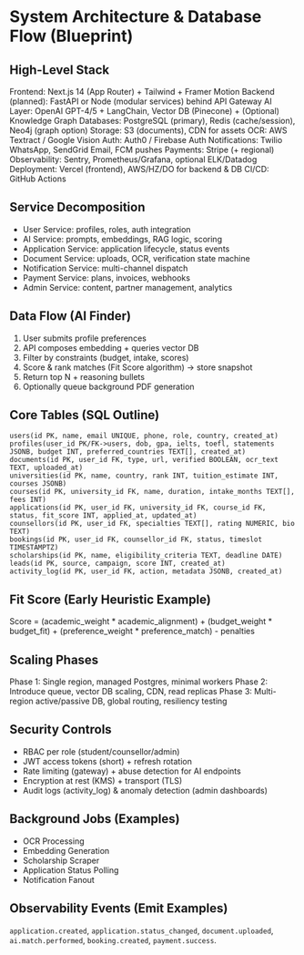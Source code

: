 # System Architecture & Database Flow (Blueprint)

## High-Level Stack
Frontend: Next.js 14 (App Router) + Tailwind + Framer Motion
Backend (planned): FastAPI or Node (modular services) behind API Gateway
AI Layer: OpenAI GPT-4/5 + LangChain, Vector DB (Pinecone) + (Optional) Knowledge Graph
Databases: PostgreSQL (primary), Redis (cache/session), Neo4j (graph option)
Storage: S3 (documents), CDN for assets
OCR: AWS Textract / Google Vision
Auth: Auth0 / Firebase Auth
Notifications: Twilio WhatsApp, SendGrid Email, FCM pushes
Payments: Stripe (+ regional)
Observability: Sentry, Prometheus/Grafana, optional ELK/Datadog
Deployment: Vercel (frontend), AWS/HZ/DO for backend & DB
CI/CD: GitHub Actions

## Service Decomposition
- User Service: profiles, roles, auth integration
- AI Service: prompts, embeddings, RAG logic, scoring
- Application Service: application lifecycle, status events
- Document Service: uploads, OCR, verification state machine
- Notification Service: multi-channel dispatch
- Payment Service: plans, invoices, webhooks
- Admin Service: content, partner management, analytics

## Data Flow (AI Finder)
1. User submits profile preferences
2. API composes embedding + queries vector DB
3. Filter by constraints (budget, intake, scores)
4. Score & rank matches (Fit Score algorithm) -> store snapshot
5. Return top N + reasoning bullets
6. Optionally queue background PDF generation

## Core Tables (SQL Outline)
```
users(id PK, name, email UNIQUE, phone, role, country, created_at)
profiles(user_id PK/FK->users, dob, gpa, ielts, toefl, statements JSONB, budget INT, preferred_countries TEXT[], created_at)
documents(id PK, user_id FK, type, url, verified BOOLEAN, ocr_text TEXT, uploaded_at)
universities(id PK, name, country, rank INT, tuition_estimate INT, courses JSONB)
courses(id PK, university_id FK, name, duration, intake_months TEXT[], fees INT)
applications(id PK, user_id FK, university_id FK, course_id FK, status, fit_score INT, applied_at, updated_at)
counsellors(id PK, user_id FK, specialties TEXT[], rating NUMERIC, bio TEXT)
bookings(id PK, user_id FK, counsellor_id FK, status, timeslot TIMESTAMPTZ)
scholarships(id PK, name, eligibility_criteria TEXT, deadline DATE)
leads(id PK, source, campaign, score INT, created_at)
activity_log(id PK, user_id FK, action, metadata JSONB, created_at)
```

## Fit Score (Early Heuristic Example)
Score = (academic_weight * academic_alignment) + (budget_weight * budget_fit) + (preference_weight * preference_match) - penalties

## Scaling Phases
Phase 1: Single region, managed Postgres, minimal workers
Phase 2: Introduce queue, vector DB scaling, CDN, read replicas
Phase 3: Multi-region active/passive DB, global routing, resiliency testing

## Security Controls
- RBAC per role (student/counsellor/admin)
- JWT access tokens (short) + refresh rotation
- Rate limiting (gateway) + abuse detection for AI endpoints
- Encryption at rest (KMS) + transport (TLS)
- Audit logs (activity_log) & anomaly detection (admin dashboards)

## Background Jobs (Examples)
- OCR Processing
- Embedding Generation
- Scholarship Scraper
- Application Status Polling
- Notification Fanout

## Observability Events (Emit Examples)
`application.created`, `application.status_changed`, `document.uploaded`, `ai.match.performed`, `booking.created`, `payment.success`.

